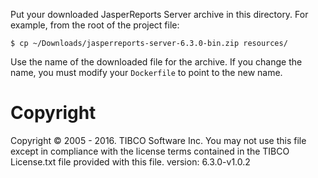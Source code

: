 Put your downloaded JasperReports Server archive in this directory.
For example, from the root of the project file:
```console
$ cp ~/Downloads/jasperreports-server-6.3.0-bin.zip resources/
```
Use the name of the downloaded file for the archive. If you change
the name, you must modify your `Dockerfile` to point to the new name.

# Copyright
Copyright &copy; 2005 - 2016. TIBCO Software Inc.
You may not use this file except in compliance with the license
terms contained in the TIBCO License.txt file provided with this file.
version: 6.3.0-v1.0.2
